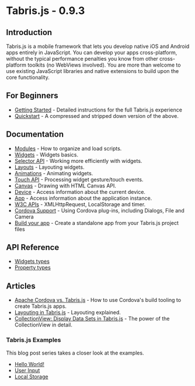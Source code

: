 # Tabris.js - 0.9.3

## Introduction

Tabris.js is a mobile framework that lets you develop native iOS and Android apps entirely in JavaScript. You can develop your apps cross-platform, without the typical performance penalties you know from other cross-platform toolkits (no WebViews involved). You are more than welcome to use existing JavaScript libraries and native extensions to build upon the core functionality.

## For Beginners
- [Getting Started](getting-started) - Detailed instructions for the full Tabris.js experience
- [Quickstart](quickstart) - A compressed and stripped down version of the above.

## Documentation
- [Modules](modules) - How to organize and load scripts.
- [Widgets](widgets) - Widgets basics.
- [Selector API](selector) - Working more efficiently with widgets. 
- [Layouts](layout) - Layouting widgets.
- [Animations](animations) - Animating widgets.
- [Touch API](touch-events) - Processing widget gesture/touch events.
- [Canvas](canvas) - Drawing with HTML Canvas API.
- [Device](device) - Access information about the current device.
- [App](app) - Access information about the application instance.
- [W3C APIs](w3c-api) - XMLHttpRequest, LocalStorage and timer.
- [Cordova Support](cordova) - Using Cordova plug-ins, including Dialogs, File and Camera
- [Build your app](build) - Create a standalone app from your Tabris.js project files

## API Reference
- [Widgets types](widget-types)
- [Property types](property-types)

## Articles
- [Apache Cordova vs. Tabris.js](http://eclipsesource.com/blogs/2015/03/02/apache-cordova-vs-tabris-js/) - How to use Cordova's build tooling to create Tabris.js apps.
- [Layouting in Tabris.js](http://eclipsesource.com/blogs/2015/02/19/layouting-in-tabris-js/) - Layouting explained.
- [CollectionView: Display Data Sets in Tabris.js](http://eclipsesource.com/blogs/2015/02/16/collectionview-display-data-sets-in-tabris-js/) - The power of the CollectionView in detail.

### Tabris.js Examples
This blog post series takes a closer look at the examples.

- [Hello World!](http://eclipsesource.com/blogs/2015/02/20/tabris-js-examples-hello-world/)
- [User Input](http://eclipsesource.com/blogs/2015/02/25/tabris-js-examples-user-input/)
- [Local Storage](http://eclipsesource.com/blogs/2015/03/04/tabris-js-examples-local-storage/)
